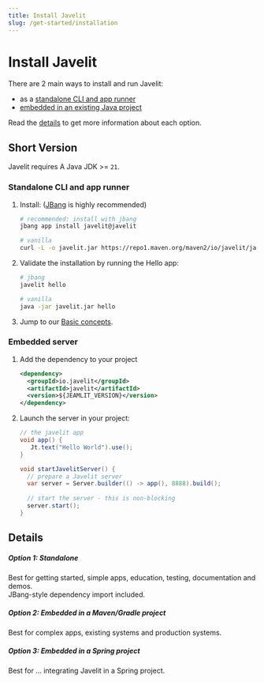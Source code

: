 ```yaml
---
title: Install Javelit
slug: /get-started/installation
---
```


# Install Javelit

There are 2 main ways to install and run Javelit:
- as a [standalone CLI and app runner](#standalone-cli-and-app-runner)
- [embedded in an existing Java project](#embedded-server)

Read the [details](#details) to get more information about each option.

## Short Version

Javelit requires A Java JDK >= `21`.

### Standalone CLI and app runner
1. Install: ([JBang](https://www.jbang.dev/) is highly recommended)
    ```bash
    # recommended: install with jbang
    jbang app install javelit@javelit
   
    # vanilla
    curl -L -o javelit.jar https://repo1.maven.org/maven2/io/javelit/javelit/${JEAMLIT_VERSION}/javelit-${JEAMLIT_VERSION}-all.jar
    ```

2. Validate the installation by running the Hello app:
   ```bash
   # jbang
   javelit hello 
   
   # vanilla
   java -jar javelit.jar hello
   ```
4. Jump to our [Basic concepts](/get-started/fundamentals/main-concepts).

### Embedded server
1. Add the dependency to your project
   ```xml
   <dependency>
     <groupId>io.javelit</groupId>
     <artifactId>javelit</artifactId>
     <version>${JEAMLIT_VERSION}</version>
   </dependency>
   ```
2. Launch the server in your project:
   ```java
   // the javelit app
   void app() {
      Jt.text("Hello World").use();
   }
   
   void startJavelitServer() {
     // prepare a Javelit server
     var server = Server.builder(() -> app(), 8888).build();
    
     // start the server - this is non-blocking
     server.start();
   }
   ```


## Details

<TileContainer layout="list">

<RefCard href="/get-started/installation/standalone" size="half">

<h5>Option 1: Standalone </h5>

Best for getting started, simple apps, education, testing, documentation and demos.  
JBang-style dependency import included.

</RefCard>

<RefCard href="/get-started/installation/embedded-vanilla" size="half">

<h5>Option 2: Embedded in a Maven/Gradle project</h5>

Best for complex apps, existing systems and production systems.

</RefCard>

<RefCard href="/get-started/installation/embedded-spring" size="half">

<h5>Option 3: Embedded in a Spring project</h5>

Best for ... integrating Javelit in a Spring project. 

</RefCard>

</TileContainer>
